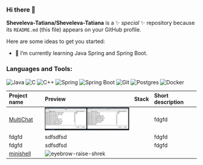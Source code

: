### Hi there 👋


**Sheveleva-Tatiana/Sheveleva-Tatiana** is a ✨ _special_ ✨ repository because its `README.md` (this file) appears on your GitHub profile.

Here are some ideas to get you started:
- 🌱 I’m currently learning Java Spring and Spring Boot.

### Languages and Tools:
![Java](https://img.shields.io/badge/Java-2F4F4F?style=flat&logo=java&logoColor=E9D54D)
![C](https://img.shields.io/badge/-C-2F4F4F?style=flat&logo=C&logoColor=6296CC)
![C++](https://img.shields.io/badge/-C++-2F4F4F?style=flat&logo=C%2b%2b&logoColor=6296CC)
![Spring](https://img.shields.io/badge/-Spring-2F4F4F?style=flat&logo=Spring)
![Spring Boot](https://img.shields.io/badge/-Spring_boot-2F4F4F?style=flat&logo=SpringBoot)
![Git](https://img.shields.io/badge/-GIT-2F4F4F?style=flat&logo=GIT&logoColor=F88C00)
![Postgres](https://img.shields.io/badge/-PostgreSQL-2F4F4F?style=flat&logo=PostgreSQL&logoColor=6296CC)
![Docker](https://img.shields.io/badge/-Docker-2F4F4F?style=flat&logo=Docker&logoColor=6296CC)

| Project name                                                            | Preview                                                                                                                       | Stack | Short description |
|:------------------------------------------------------------------------|:------------------------------------------------------------------------------------------------------------------------------|:-----:|:------------------|
| [MultiChat](https://github.com/Sheveleva-Tatiana/Super_Multi_Chat)      | ![chat](https://github.com/Sheveleva-Tatiana/Sheveleva-Tatiana/blob/main/accert/chat3.gif)                                       |       | fdgfd             |
| fdgfd                                                                   | sdfsdfsd                                                                                                                      |       | fdgfd             |
| fdgfd                                                                   | sdfsdfsd                                                                                                                      |       | fdgfd             |
| [minishell](https://github.com/Sheveleva-Tatiana/minishell)             | ![eyebrow-raise-shrek](https://user-images.githubusercontent.com/94602550/187190677-257b404e-625c-4838-84c4-44968da9f3e3.gif) 

